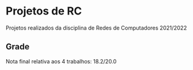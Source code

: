# Projetos de RC
Projetos realizados da disciplina de Redes de Computadores 2021/2022


## Grade
Nota final relativa aos 4 trabalhos: 18.2/20.0
